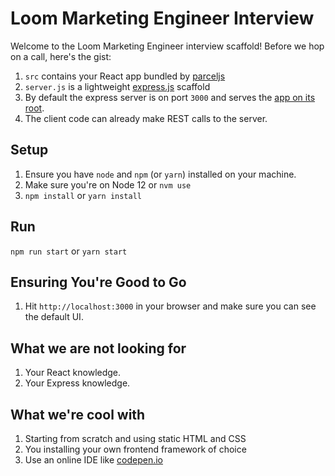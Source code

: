 # Loom Marketing Engineer Interview

Welcome to the Loom Marketing Engineer interview scaffold! Before we hop on a call, here's
the gist:

1. `src` contains your React app bundled by [parceljs](https://parceljs.org/)
2. `server.js` is a lightweight [express.js](https://expressjs.com/) scaffold
3. By default the express server is on port `3000` and serves the [app on its root](http://localhost:3000/).
4. The client code can already make REST calls to the server.

## Setup

1. Ensure you have `node` and `npm` (or `yarn`) installed on your machine.
2. Make sure you're on Node 12 or `nvm use`
3. `npm install` or `yarn install`

## Run

`npm run start` or `yarn start`

## Ensuring You're Good to Go

1. Hit `http://localhost:3000` in your browser and make sure you can see the default UI.

## What we are not looking for

1. Your React knowledge.
2. Your Express knowledge.

## What we're cool with

1. Starting from scratch and using static HTML and CSS
2. You installing your own frontend framework of choice
3. Use an online IDE like [codepen.io](https://codepen.io/)
